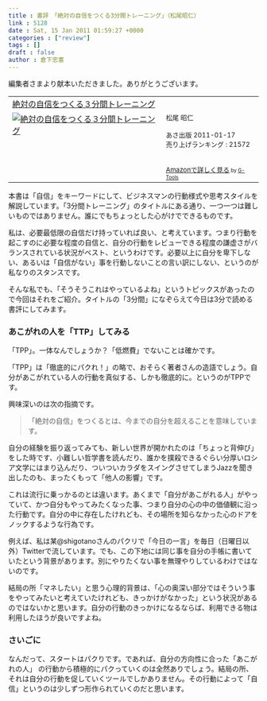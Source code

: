 ```yaml
---
title : 書評　「絶対の自信をつくる3分間トレーニング」（松尾昭仁）
link : 5128
date : Sat, 15 Jan 2011 01:59:27 +0000
categories : ["review"]
tags : []
draft : false
author : 倉下忠憲
---
```


編集者さまより献本いただきました。ありがとうございます。

<table  border="0" cellpadding="5"><tr><td colspan="2"><a href="http://www.amazon.co.jp/%E7%B5%B6%E5%AF%BE%E3%81%AE%E8%87%AA%E4%BF%A1%E3%82%92%E3%81%A4%E3%81%8F%E3%82%8B%EF%BC%93%E5%88%86%E9%96%93%E3%83%88%E3%83%AC%E3%83%BC%E3%83%8B%E3%83%B3%E3%82%B0-%E6%9D%BE%E5%B0%BE-%E6%98%AD%E4%BB%81/dp/4860634411%3FSubscriptionId%3D15SMZCTB9V8NGR2TW082%26tag%3Drashita1000-22%26linkCode%3Dxm2%26camp%3D2025%26creative%3D165953%26creativeASIN%3D4860634411" target="_top">絶対の自信をつくる３分間トレーニング</a><img src="http://www.assoc-amazon.jp/e/ir?t=rashita1000-22&l=ur2&o=9" width="1" height="1" style="border: none;" alt="" /></td></tr><tr><td valign="top"><a href="http://www.amazon.co.jp/%E7%B5%B6%E5%AF%BE%E3%81%AE%E8%87%AA%E4%BF%A1%E3%82%92%E3%81%A4%E3%81%8F%E3%82%8B%EF%BC%93%E5%88%86%E9%96%93%E3%83%88%E3%83%AC%E3%83%BC%E3%83%8B%E3%83%B3%E3%82%B0-%E6%9D%BE%E5%B0%BE-%E6%98%AD%E4%BB%81/dp/4860634411%3FSubscriptionId%3D15SMZCTB9V8NGR2TW082%26tag%3Drashita1000-22%26linkCode%3Dxm2%26camp%3D2025%26creative%3D165953%26creativeASIN%3D4860634411" target="_top"><img src="http://ecx.images-amazon.com/images/I/51r3vwd2yfL._SL160_.jpg" border="0" alt="絶対の自信をつくる３分間トレーニング" /></a></td><td valign="top"><font size="-1">松尾 昭仁 <br /><br />あさ出版  2011-01-17<br />売り上げランキング : 21572<br /><br /><br /><a href="http://www.amazon.co.jp/%E7%B5%B6%E5%AF%BE%E3%81%AE%E8%87%AA%E4%BF%A1%E3%82%92%E3%81%A4%E3%81%8F%E3%82%8B%EF%BC%93%E5%88%86%E9%96%93%E3%83%88%E3%83%AC%E3%83%BC%E3%83%8B%E3%83%B3%E3%82%B0-%E6%9D%BE%E5%B0%BE-%E6%98%AD%E4%BB%81/dp/4860634411%3FSubscriptionId%3D15SMZCTB9V8NGR2TW082%26tag%3Drashita1000-22%26linkCode%3Dxm2%26camp%3D2025%26creative%3D165953%26creativeASIN%3D4860634411" target="_top">Amazonで詳しく見る</a></font><font size="-2"> by <a href="http://www.goodpic.com/mt/aws/index.html" >G-Tools</a></font></td></tr></table>

本書は「自信」をキーワードにして、ビジネスマンの行動様式や思考スタイルを解説しています。「3分間トレーニング」のタイトルにある通り、一つ一つは難しいものではありません。誰にでもちょっとした心がけでできるものです。

私は、必要最低限の自信だけ持っていれば良い、と考えています。つまり行動を起こすのに必要な程度の自信と、自分の行動をレビューできる程度の謙虚さがバランスされている状況がベスト、というわけです。必要以上に自分を卑下しない、あるいは「自信がない」事を行動しないことの言い訳にしない、というのが私なりのスタンスです。

そんな私でも、「そうそうこれはやっているよね」というトピックスがあったので今回はそれをご紹介。タイトルの「3分間」になぞらえて今日は3分で読める書評にしてみます。

<h3>あこがれの人を「TTP」してみる</h3>
「TPP」。一体なんでしょうか？「低燃費」でないことは確かです。

「TPP」は「徹底的にパクれ！」の略で、おそらく著者さんの造語でしょう。自分があこがれている人の行動を真似する、しかも徹底的に。というのがTPPです。

興味深いのは次の指摘です。

<blockquote>
「絶対の自信」をつくるとは、今までの自分を超えることを意味しています。
</blockquote>

自分の経験を振り返ってみても、新しい世界が開かれたのは「ちょっと背伸び」をした時です、小難しい哲学書を読んだり、誰かを撲殺できるぐらい分厚いロシア文学にはまり込んだり、ついついカラダをスイングさせてしまうJazzを聞き出したのも、まったくもって「他人の影響」です。

これは流行に乗っかるのとは違います。あくまで「自分があこがれる人」がやっていて、かつ自分もやってみたくなった事、つまり自分の心の中の価値観に沿った行動です。自分の中に存在したけれども、その場所を知らなかった心のドアをノックするような行為です。

例えば、私は某@shigotanoさんのパクリで「今日の一言」を毎日（日曜日以外）Twitterで流しています。でも、この下地には同じ事を自分の手帳に書いていたという背景があります。別にやりたくない事を無理やりしているわけではないのです。

結局の所「マネしたい」と思う心理的背景は、「心の奥深い部分ではそういう事をやってみたいと考えていたけれども、きっかけがなかった」という状況があるのではないかと思います。自分の行動のきっかけになるならば、利用できる物は利用したほうが良いですよね。

<h3>さいごに</h3>
なんだって、スタートはパクりです。であれば、自分の方向性に合った「あこがれの人」
の行動から積極的にパクっていくのは全然ありでしょう。結局の所、それは自分の行動を促していくツールでしかありません。その行動によって「自信」というのは少しずつ形作られていくのだと思います。



